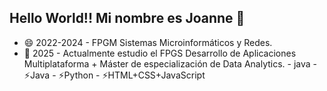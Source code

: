 ## Hello World!! Mi nombre es Joanne 👋
+ 😄 2022-2024 - FPGM Sistemas Microinformáticos y Redes.
+ 🌱 2025 - Actualmente estudio el FPGS Desarrollo de Aplicaciones Multiplataforma + Máster de especialización de Data Analytics.
      - java
      - ⚡Java
      - ⚡Python
      - ⚡HTML+CSS+JavaScript


<!--
**JoanneZamorano/joannezamorano** is a ✨ _special_ ✨ repository because its `README.md` (this file) appears on your GitHub profile.
Here are some ideas to get you started:

- 🔭 I’m currently working on ...
- 🌱 I’m currently learning ...
- 👯 I’m looking to collaborate on ...
- 🤔 I’m looking for help with ...
- 💬 Ask me about ...
- 📫 How to reach me: ...
- 😄 Pronouns: ...
- ⚡ Fun fact: ...

-->
